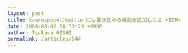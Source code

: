 ```yaml
---
layout: post
title: kaeruspoonにtwitterにも書き込める機能を追加したよ <EOM>
date: 2008-08-02 08:33:23 +0900
author: Tsukasa OISHI
permalink: /articles/544
---
```




